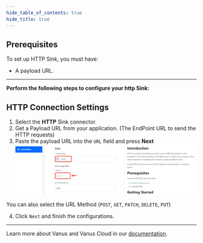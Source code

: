 ```yaml
--- 
hide_table_of_contents: true
hide_title: true
---
```


## Prerequisites

To set up HTTP Sink, you must have:

- A payload URL.

---

**Perform the following steps to configure your http Sink:** 


## HTTP Connection Settings

1. Select the **HTTP** Sink connector.
2. Get a Payload URL from your application. (The EndPoint URL to send the HTTP requests)
3. Paste the payload URL into the `URL` field and press **Next**
![](images/http.png)

You can also select the URL Method (`POST`, `GET`, `PATCH`, `DELETE`, `PUT`)

4. Click `Next` and finish the configurations.

---

Learn more about Vanus and Vanus Cloud in our [documentation](https://docs.vanus.ai).

